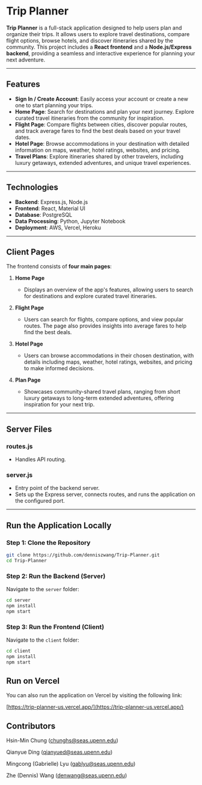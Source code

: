 # **Trip Planner**

**Trip Planner** is a full-stack application designed to help users plan and organize their trips. It allows users to explore travel destinations, compare flight options, browse hotels, and discover itineraries shared by the community. This project includes a **React frontend** and a **Node.js/Express backend**, providing a seamless and interactive experience for planning your next adventure.

---

## **Features**

- **Sign In / Create Account**: Easily access your account or create a new one to start planning your trips.
- **Home Page**: Search for destinations and plan your next journey. Explore curated travel itineraries from the community for inspiration.
- **Flight Page**: Compare flights between cities, discover popular routes, and track average fares to find the best deals based on your travel dates.
- **Hotel Page**: Browse accommodations in your destination with detailed information on maps, weather, hotel ratings, websites, and pricing.
- **Travel Plans**: Explore itineraries shared by other travelers, including luxury getaways, extended adventures, and unique travel experiences.

---

## **Technologies**

- **Backend**: Express.js, Node.js
- **Frontend**: React, Material UI
- **Database**: PostgreSQL
- **Data Processing**: Python, Jupyter Notebook
- **Deployment**: AWS, Vercel, Heroku

---

## **Client Pages**

The frontend consists of **four main pages**:

1. **Home Page**

   - Displays an overview of the app's features, allowing users to search for destinations and explore curated travel itineraries.

2. **Flight Page**

   - Users can search for flights, compare options, and view popular routes. The page also provides insights into average fares to help find the best deals.

3. **Hotel Page**

   - Users can browse accommodations in their chosen destination, with details including maps, weather, hotel ratings, websites, and pricing to make informed decisions.

4. **Plan Page**
   - Showcases community-shared travel plans, ranging from short luxury getaways to long-term extended adventures, offering inspiration for your next trip.

---

## **Server Files**

### **routes.js**

- Handles API routing.

### **server.js**

- Entry point of the backend server.
- Sets up the Express server, connects routes, and runs the application on the configured port.

---

## **Run the Application Locally**

### **Step 1: Clone the Repository**

```bash
git clone https://github.com/denniszwang/Trip-Planner.git
cd Trip-Planner

```

### **Step 2: Run the Backend (Server)**

Navigate to the `server` folder:

```bash
cd server
npm install
npm start
```

### **Step 3: Run the Frontend (Client)**

Navigate to the `client` folder:

```bash
cd client
npm install
npm start
```

## **Run on Vercel**

You can also run the application on Vercel by visiting the following link:

[https://trip-planner-us.vercel.app/](https://trip-planner-us.vercel.app/)

## Contributors

Hsin-Min Chung (chunghs@seas.upenn.edu)

Qianyue Ding (qianyued@seas.upenn.edu)

Mingcong (Gabrielle) Lyu (gablyu@seas.upenn.edu)

Zhe (Dennis) Wang (denwang@seas.upenn.edu)

